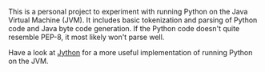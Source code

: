This is a personal project to experiment with running Python on the Java Virtual Machine (JVM).
It includes basic tokenization and parsing of Python code and Java byte code generation.
If the Python code doesn't quite resemble PEP-8, it most likely won't parse well.

Have a look at [Jython](http://www.jython.org/) for a more useful implementation
of running Python on the JVM.
